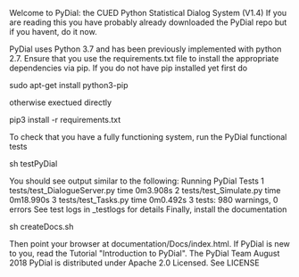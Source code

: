 Welcome to PyDial: the CUED Python Statistical Dialog System (V1.4)
If you are reading this you have probably already downloaded the PyDial repo but if
you havent, do it now.

PyDial uses Python 3.7 and has been previously implemented with python 2.7. Ensure
that you use the requirements.txt file to install the appropriate dependencies
via pip. If you do not have pip installed yet first do

sudo apt-get install python3-pip

otherwise exectued directly

pip3 install -r requirements.txt

To check that you have a fully functioning system, run the PyDial functional tests

sh testPyDial

You should see output similar to the following:
Running PyDial Tests
1 tests/test_DialogueServer.py   time 0m3.908s
2 tests/test_Simulate.py         time 0m18.990s
3 tests/test_Tasks.py            time 0m0.492s
3 tests: 980 warnings,   0 errors
See test logs in _testlogs for details
Finally, install the documentation

sh createDocs.sh

Then point your browser at documentation/Docs/index.html.  If PyDial is new to you,
read the Tutorial "Introduction to PyDial".
The PyDial Team
August 2018
PyDial is distributed under Apache 2.0 Licensed. See LICENSE